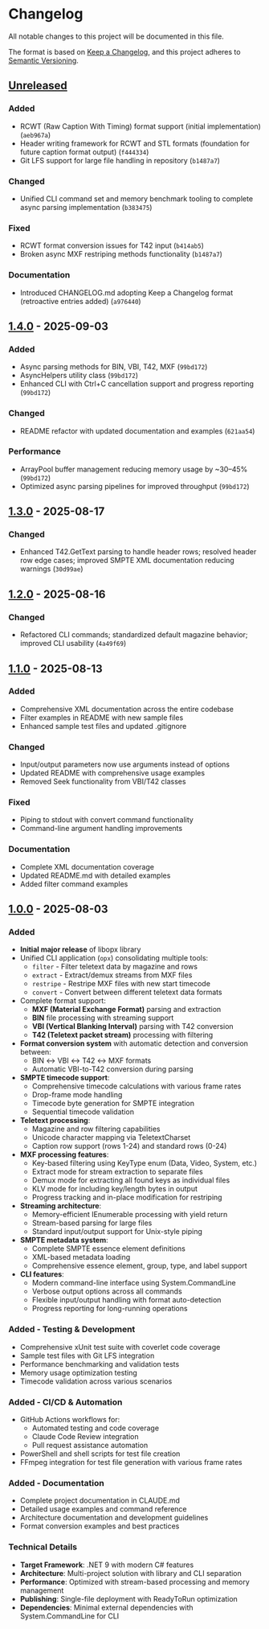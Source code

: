 # Changelog

All notable changes to this project will be documented in this file.

The format is based on [Keep a Changelog](https://keepachangelog.com/en/1.0.0/),
and this project adheres to [Semantic Versioning](https://semver.org/spec/v2.0.0.html).

## [Unreleased]

### Added

* RCWT (Raw Caption With Timing) format support (initial implementation) (`aeb967a`)
* Header writing framework for RCWT and STL formats (foundation for future
  caption format output) (`f444334`)
* Git LFS support for large file handling in repository (`b1487a7`)

### Changed

* Unified CLI command set and memory benchmark tooling to complete async parsing
  implementation (`b383475`)

### Fixed

* RCWT format conversion issues for T42 input (`b414ab5`)
* Broken async MXF restriping methods functionality (`b1487a7`)

### Documentation

* Introduced CHANGELOG.md adopting Keep a Changelog format (retroactive entries
  added) (`a976440`)

## [1.4.0] - 2025-09-03

### Added

* Async parsing methods for BIN, VBI, T42, MXF (`99bd172`)
* AsyncHelpers utility class (`99bd172`)
* Enhanced CLI with Ctrl+C cancellation support and progress reporting (`99bd172`)

### Changed

* README refactor with updated documentation and examples (`621aa54`)

### Performance

* ArrayPool buffer management reducing memory usage by ~30–45% (`99bd172`)
* Optimized async parsing pipelines for improved throughput (`99bd172`)

## [1.3.0] - 2025-08-17

### Changed

* Enhanced T42.GetText parsing to handle header rows; resolved header row edge
  cases; improved SMPTE XML documentation reducing warnings (`30d99ae`)

## [1.2.0] - 2025-08-16

### Changed

* Refactored CLI commands; standardized default magazine behavior; improved CLI
  usability (`4a49f69`)

## [1.1.0] - 2025-08-13

### Added

* Comprehensive XML documentation across the entire codebase
* Filter examples in README with new sample files
* Enhanced sample test files and updated .gitignore

### Changed

* Input/output parameters now use arguments instead of options
* Updated README with comprehensive usage examples
* Removed Seek functionality from VBI/T42 classes

### Fixed

* Piping to stdout with convert command functionality
* Command-line argument handling improvements

### Documentation

* Complete XML documentation coverage
* Updated README.md with detailed examples
* Added filter command examples

## [1.0.0] - 2025-08-03

### Added

* **Initial major release** of libopx library
* Unified CLI application (`opx`) consolidating multiple tools:
  * `filter` - Filter teletext data by magazine and rows
  * `extract` - Extract/demux streams from MXF files
  * `restripe` - Restripe MXF files with new start timecode
  * `convert` - Convert between different teletext data formats
* Complete format support:
  * **MXF (Material Exchange Format)** parsing and extraction
  * **BIN** file processing with streaming support
  * **VBI (Vertical Blanking Interval)** parsing with T42 conversion
  * **T42 (Teletext packet stream)** processing with filtering
* **Format conversion system** with automatic detection and conversion between:
  * BIN ↔ VBI ↔ T42 ↔ MXF formats
  * Automatic VBI-to-T42 conversion during parsing
* **SMPTE timecode support**:
  * Comprehensive timecode calculations with various frame rates
  * Drop-frame mode handling
  * Timecode byte generation for SMPTE integration
  * Sequential timecode validation
* **Teletext processing**:
  * Magazine and row filtering capabilities
  * Unicode character mapping via TeletextCharset
  * Caption row support (rows 1-24) and standard rows (0-24)
* **MXF processing features**:
  * Key-based filtering using KeyType enum (Data, Video, System, etc.)
  * Extract mode for stream extraction to separate files
  * Demux mode for extracting all found keys as individual files
  * KLV mode for including key/length bytes in output
  * Progress tracking and in-place modification for restriping
* **Streaming architecture**:
  * Memory-efficient IEnumerable processing with yield return
  * Stream-based parsing for large files
  * Standard input/output support for Unix-style piping
* **SMPTE metadata system**:
  * Complete SMPTE essence element definitions
  * XML-based metadata loading
  * Comprehensive essence element, group, type, and label support
* **CLI features**:
  * Modern command-line interface using System.CommandLine
  * Verbose output options across all commands
  * Flexible input/output handling with format auto-detection
  * Progress reporting for long-running operations

### Added - Testing & Development

* Comprehensive xUnit test suite with coverlet code coverage
* Sample test files with Git LFS integration
* Performance benchmarking and validation tests
* Memory usage optimization testing
* Timecode validation across various scenarios

### Added - CI/CD & Automation

* GitHub Actions workflows for:
  * Automated testing and code coverage
  * Claude Code Review integration
  * Pull request assistance automation
* PowerShell and shell scripts for test file creation
* FFmpeg integration for test file generation with various frame rates

### Added - Documentation

* Complete project documentation in CLAUDE.md
* Detailed usage examples and command reference
* Architecture documentation and development guidelines
* Format conversion examples and best practices

### Technical Details

* **Target Framework**: .NET 9 with modern C# features
* **Architecture**: Multi-project solution with library and CLI separation
* **Performance**: Optimized with stream-based processing and memory management
* **Publishing**: Single-file deployment with ReadyToRun optimization
* **Dependencies**: Minimal external dependencies with System.CommandLine for CLI

[unreleased]: https://github.com/nathanpbutler/libopx/compare/v1.4.0...HEAD
[1.4.0]: https://github.com/nathanpbutler/libopx/compare/v1.3.0...v1.4.0
[1.3.0]: https://github.com/nathanpbutler/libopx/compare/v1.2.0...v1.3.0
[1.2.0]: https://github.com/nathanpbutler/libopx/compare/v1.1.0...v1.2.0
[1.1.0]: https://github.com/nathanpbutler/libopx/compare/v1.0.0...v1.1.0
[1.0.0]: https://github.com/nathanpbutler/libopx/releases/tag/v1.0.0
